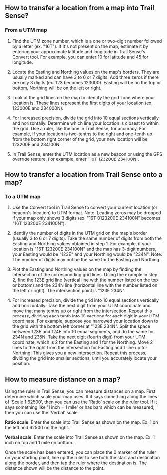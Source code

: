 ## How to transfer a location from a map into Trail Sense?

### From a UTM map
1. Find the UTM zone number, which is a one or two-digit number followed by a letter (ex. "16T"). If it's not present on the map, estimate it by entering your approximate latitude and longitude in Trail Sense's Convert tool. For example, you can enter 10 for latitude and 45 for longitude.

2. Locate the Easting and Northing values on the map's borders. They are usually marked and can have 3 to 6 or 7 digits. Add three zeros if there are only 3 digits (ex. 123 becomes 123000). Easting will be on the top or bottom, Northing will be on the left or right.

3. Look at the grid lines on the map to identify the grid zone where your location is. These lines represent the first digits of your location (ex. 123000E and 234000N).

4. For increased precision, divide the grid into 10 equal sections vertically and horizontally. Determine which line your location is closest to within the grid. Use a ruler, like the one in Trail Sense, for accuracy. For example, if your location is two-tenths to the right and one-tenth up from the bottom right corner of the grid, your new location will be 123200E and 234100N.

5. In Trail Sense, enter the UTM location as a new beacon or using the GPS override feature. For example, enter "16T 123200E 234100N".

## How to transfer a location from Trail Sense onto a map?

### To a UTM map
1. Use the Convert tool in Trail Sense to convert your current location (or beacon's location) to UTM format. Note: Leading zeros may be dropped if your map only shows 3 digits (ex. "16T 0123200E 234100N" becomes "16T 123200E 234100N").

2. Identify the number of digits in the UTM grid on the map's border (usually 3 to 6 or 7 digits). Take the same number of digits from both the Easting and Northing values obtained in step 1. For example, if your location is "16T 123200E 234100N" and the map has 3-digit numbers, your Easting would be "123E" and your Northing would be "234N". Note: The number of digits may not be the same for the Easting and Northing.

3. Plot the Easting and Northing values on the map by finding the intersection of the corresponding grid lines. Using the example in step 2, find the 123E grid line (vertical line with the number listed on the top or bottom) and the 234N line (horizontal line with the number listed on the left or right). The intersection point is "123E 234N".

4. For increased precision, divide the grid into 10 equal sections vertically and horizontally. Take the next digit from your UTM coordinate and move that many tenths up or right from the intersection. Repeat this process, dividing each tenth into 10 sections for each digit in your UTM coordinate. For example, suppose you narrowed your location down to the grid with the bottom left corner at "123E 234N". Split the space between 123E and 124E into 10 equal segments, and do the same for 234N and 235N. Take the next digit (fourth digit) from your UTM coordinate, which is 2 for the Easting and 1 for the Northing. Move 2 lines to the right from the intersection for Easting and 1 line up for Northing. This gives you a new intersection. Repeat this process, dividing the grid into smaller sections, until you accurately locate your position.

## How to measure distance on a map?

Using the ruler in Trail Sense, you can measure distances on a map. First determine which scale your map uses. If it says something along the lines of 'Scale 1:62500', then you can use the 'Ratio' scale on the ruler tool. If it says something like '1 inch = 1 mile' or has bars which can be measured, then you can use the 'Verbal' scale.

**Ratio scale**: Enter the scale into Trail Sense as shown on the map. Ex. 1 on the left and 62500 on the right.

**Verbal scale**: Enter the scale into Trail Sense as shown on the map. Ex. 1 inch on top and 1 mile on bottom.

Once the scale has been entered, you can place the 0 marker of the ruler on your starting point, line up the ruler to see both the start and destination along the border, and then tap the ruler where the destination is. The distance shown will be the distance to the point.
